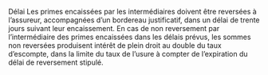 Délai
Les primes encaissées par les intermédiaires doivent être reversées à l’assureur, accompagnées d’un bordereau justificatif, dans un délai de trente jours suivant leur encaissement.
En cas de non reversement par l’intermédiaire des primes encaissées dans les délais prévus, les sommes non reversées produisent intérêt de plein droit au double du taux d’escompte, dans la limite du taux de l’usure à compter de l’expiration du délai de reversement stipulé.
